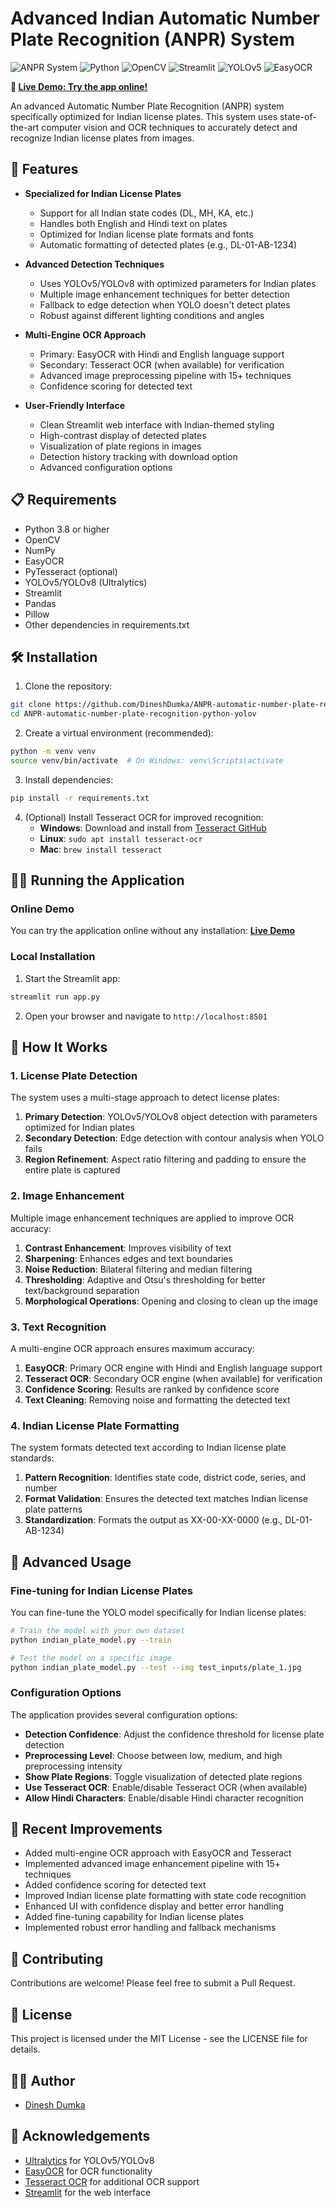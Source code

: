 # Advanced Indian Automatic Number Plate Recognition (ANPR) System

![ANPR System](https://img.shields.io/badge/ANPR-v3.0-blue)
![Python](https://img.shields.io/badge/Python-3.8%2B-brightgreen)
![OpenCV](https://img.shields.io/badge/OpenCV-4.9.0-orange)
![Streamlit](https://img.shields.io/badge/Streamlit-1.45.0-red)
![YOLOv5](https://img.shields.io/badge/YOLOv5-8.0.0-yellow)
![EasyOCR](https://img.shields.io/badge/EasyOCR-1.7.2-purple)

**🚀 [Live Demo: Try the app online!](https://dineshdumka-anpr-automatic-number-plate-recognition--app-cilo5z.streamlit.app/)**

An advanced Automatic Number Plate Recognition (ANPR) system specifically optimized for Indian license plates. This system uses state-of-the-art computer vision and OCR techniques to accurately detect and recognize Indian license plates from images.

## 🚀 Features

- **Specialized for Indian License Plates**
  - Support for all Indian state codes (DL, MH, KA, etc.)
  - Handles both English and Hindi text on plates
  - Optimized for Indian license plate formats and fonts
  - Automatic formatting of detected plates (e.g., DL-01-AB-1234)

- **Advanced Detection Techniques**
  - Uses YOLOv5/YOLOv8 with optimized parameters for Indian plates
  - Multiple image enhancement techniques for better detection
  - Fallback to edge detection when YOLO doesn't detect plates
  - Robust against different lighting conditions and angles

- **Multi-Engine OCR Approach**
  - Primary: EasyOCR with Hindi and English language support
  - Secondary: Tesseract OCR (when available) for verification
  - Advanced image preprocessing pipeline with 15+ techniques
  - Confidence scoring for detected text

- **User-Friendly Interface**
  - Clean Streamlit web interface with Indian-themed styling
  - High-contrast display of detected plates
  - Visualization of plate regions in images
  - Detection history tracking with download option
  - Advanced configuration options

## 📋 Requirements

- Python 3.8 or higher
- OpenCV
- NumPy
- EasyOCR
- PyTesseract (optional)
- YOLOv5/YOLOv8 (Ultralytics)
- Streamlit
- Pandas
- Pillow
- Other dependencies in requirements.txt

## 🛠️ Installation

1. Clone the repository:
```bash
git clone https://github.com/DineshDumka/ANPR-automatic-number-plate-recognition-python-yolov.git
cd ANPR-automatic-number-plate-recognition-python-yolov
```

2. Create a virtual environment (recommended):
```bash
python -m venv venv
source venv/bin/activate  # On Windows: venv\Scripts\activate
```

3. Install dependencies:
```bash
pip install -r requirements.txt
```

4. (Optional) Install Tesseract OCR for improved recognition:
   - **Windows**: Download and install from [Tesseract GitHub](https://github.com/UB-Mannheim/tesseract/wiki)
   - **Linux**: `sudo apt install tesseract-ocr`
   - **Mac**: `brew install tesseract`

## 🏃‍♂️ Running the Application

### Online Demo
You can try the application online without any installation:
**[Live Demo](https://dineshdumka-anpr-automatic-number-plate-recognition--app-cilo5z.streamlit.app/)**

### Local Installation
1. Start the Streamlit app:
```bash
streamlit run app.py
```

2. Open your browser and navigate to `http://localhost:8501`

## 🧪 How It Works

### 1. License Plate Detection
The system uses a multi-stage approach to detect license plates:

1. **Primary Detection**: YOLOv5/YOLOv8 object detection with parameters optimized for Indian plates
2. **Secondary Detection**: Edge detection with contour analysis when YOLO fails
3. **Region Refinement**: Aspect ratio filtering and padding to ensure the entire plate is captured

### 2. Image Enhancement
Multiple image enhancement techniques are applied to improve OCR accuracy:

1. **Contrast Enhancement**: Improves visibility of text
2. **Sharpening**: Enhances edges and text boundaries
3. **Noise Reduction**: Bilateral filtering and median filtering
4. **Thresholding**: Adaptive and Otsu's thresholding for better text/background separation
5. **Morphological Operations**: Opening and closing to clean up the image

### 3. Text Recognition
A multi-engine OCR approach ensures maximum accuracy:

1. **EasyOCR**: Primary OCR engine with Hindi and English language support
2. **Tesseract OCR**: Secondary OCR engine (when available) for verification
3. **Confidence Scoring**: Results are ranked by confidence score
4. **Text Cleaning**: Removing noise and formatting the detected text

### 4. Indian License Plate Formatting
The system formats detected text according to Indian license plate standards:

1. **Pattern Recognition**: Identifies state code, district code, series, and number
2. **Format Validation**: Ensures the detected text matches Indian license plate patterns
3. **Standardization**: Formats the output as XX-00-XX-0000 (e.g., DL-01-AB-1234)

## 🔧 Advanced Usage

### Fine-tuning for Indian License Plates
You can fine-tune the YOLO model specifically for Indian license plates:

```bash
# Train the model with your own dataset
python indian_plate_model.py --train

# Test the model on a specific image
python indian_plate_model.py --test --img test_inputs/plate_1.jpg
```

### Configuration Options
The application provides several configuration options:

- **Detection Confidence**: Adjust the confidence threshold for license plate detection
- **Preprocessing Level**: Choose between low, medium, and high preprocessing intensity
- **Show Plate Regions**: Toggle visualization of detected plate regions
- **Use Tesseract OCR**: Enable/disable Tesseract OCR (when available)
- **Allow Hindi Characters**: Enable/disable Hindi character recognition

## 📝 Recent Improvements

- Added multi-engine OCR approach with EasyOCR and Tesseract
- Implemented advanced image enhancement pipeline with 15+ techniques
- Added confidence scoring for detected text
- Improved Indian license plate formatting with state code recognition
- Enhanced UI with confidence display and better error handling
- Added fine-tuning capability for Indian license plates
- Implemented robust error handling and fallback mechanisms

## 🤝 Contributing

Contributions are welcome! Please feel free to submit a Pull Request.

## 📄 License

This project is licensed under the MIT License - see the LICENSE file for details.

## 👨‍💻 Author

- [Dinesh Dumka](https://github.com/DineshDumka)

## 🙏 Acknowledgements

- [Ultralytics](https://github.com/ultralytics/ultralytics) for YOLOv5/YOLOv8
- [EasyOCR](https://github.com/JaidedAI/EasyOCR) for OCR functionality
- [Tesseract OCR](https://github.com/tesseract-ocr/tesseract) for additional OCR support
- [Streamlit](https://streamlit.io/) for the web interface 